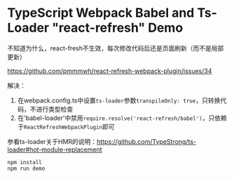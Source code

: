 TypeScript Webpack Babel and Ts-Loader "react-refresh" Demo
===========================================================

不知道为什么，react-fresh不生效，每次修改代码后还是页面刷新（而不是局部更新）

https://github.com/pmmmwh/react-refresh-webpack-plugin/issues/34

解决：
1. 在webpack.config.ts中设置`ts-loader`参数`transpileOnly: true`，只转换代码，不进行类型检查
2. 在'babel-loader'中禁用`require.resolve('react-refresh/babel')`，只依赖于`ReactRefreshWebpackPlugin`即可

参看ts-loader关于HMR的说明：https://github.com/TypeStrong/ts-loader#hot-module-replacement

```
npm install
npm run demo
```
